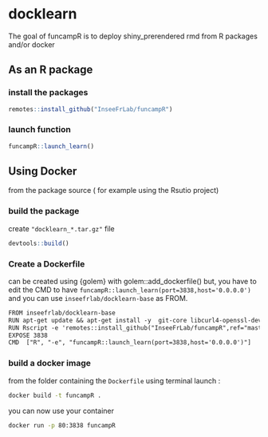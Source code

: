 
<!-- README.md is generated from README.Rmd. Please edit that file -->

# docklearn

<!-- badges: start -->

<!-- badges: end -->

The goal of funcampR is to deploy shiny\_prerendered rmd from R packages
and/or docker

## As an R package

### install the packages

``` r
remotes::install_github("InseeFrLab/funcampR")
```

### launch function

``` r
funcampR::launch_learn()
```

## Using Docker

from the package source ( for example using the Rsutio project)

### build the package

create `"docklearn_*.tar.gz"` file

``` r
devtools::build()
```

### Create a Dockerfile

can be created using {golem} with golem::add\_dockerfile() but, you have
to edit the CMD to have
`funcampR::launch_learn(port=3838,host='0.0.0.0')` and you can use
`inseefrlab/docklearn-base` as FROM.

``` txt
FROM inseefrlab/docklearn-base
RUN apt-get update && apt-get install -y  git-core libcurl4-openssl-dev libssl-dev libxml2-dev make pandoc zlib1g-dev pandoc-citeproc
RUN Rscript -e 'remotes::install_github("InseeFrLab/funcampR",ref="master",upgrade = "never")'
EXPOSE 3838
CMD  ["R", "-e", "funcampR::launch_learn(port=3838,host='0.0.0.0')"]
```

### build a docker image

from the folder containing the `Dockerfile` using terminal launch :

``` bash
docker build -t funcampR .
```

you can now use your container

``` bash
docker run -p 80:3838 funcampR
```
